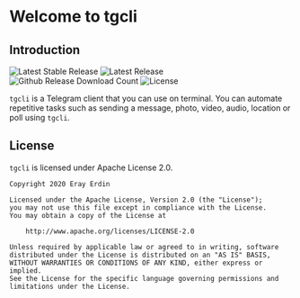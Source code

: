 # Welcome to tgcli

## Introduction

![Latest Stable Release][stable_version_badge]
![Latest Release][latest_version_badge]
![Github Release Download Count][github_download_counter_badge]
![License][license_badge]

[stable_version_badge]: https://img.shields.io/github/v/release/erayerdin/tgcli?label=stable&style=flat-square
[latest_version_badge]: https://img.shields.io/github/v/release/erayerdin/tgcli?include_prereleases&label=latest&style=flat-square
[github_download_counter_badge]: https://img.shields.io/github/downloads/erayerdin/tgcli/total?logo=github&style=flat-square
[license_badge]: https://img.shields.io/badge/license-Apache--2.0-lightgrey?style=flat-square

`tgcli` is a Telegram client that you can use on terminal. You can automate repetitive tasks such as sending a message, photo, video, audio, location or poll using `tgcli`.

## License

`tgcli` is licensed under Apache License 2.0.

```
Copyright 2020 Eray Erdin

Licensed under the Apache License, Version 2.0 (the "License");
you may not use this file except in compliance with the License.
You may obtain a copy of the License at

    http://www.apache.org/licenses/LICENSE-2.0

Unless required by applicable law or agreed to in writing, software
distributed under the License is distributed on an "AS IS" BASIS,
WITHOUT WARRANTIES OR CONDITIONS OF ANY KIND, either express or implied.
See the License for the specific language governing permissions and
limitations under the License.
```
